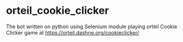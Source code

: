 # orteil_cookie_clicker
The bot written on python using Selenium module playing orteil Cookie Clicker game at https://orteil.dashne.org/cookieclicker/

